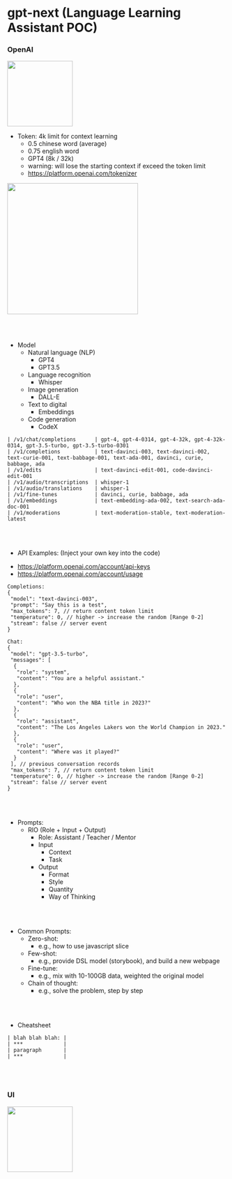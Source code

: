 # gpt-next (Language Learning Assistant POC)

### OpenAI
<img src="https://github.com/jrhe123/gpt-next/assets/17329299/a95955d3-81b5-42d5-9d70-64d21f81bcbc"  width="150"><br />

* Token: 4k limit for context learning
  * 0.5 chinese word (average)
  * 0.75 english word
  * GPT4 (8k / 32k)
  * warning: will lose the starting context if exceed the token limit
  * https://platform.openai.com/tokenizer
  
<img src="https://github.com/jrhe123/gpt-next/assets/17329299/0b863b79-e2dc-46b3-a698-0fe7d7e5f766" width="300"><br />



<br /><br />
* Model
  * Natural language (NLP)
    * GPT4
    * GPT3.5
  * Language recognition
    * Whisper
  * Image generation
    * DALL-E
  * Text to digital
    * Embeddings
  * Code generation
    * CodeX
```
| /v1/chat/completions      | gpt-4, gpt-4-0314, gpt-4-32k, gpt-4-32k-0314, gpt-3.5-turbo, gpt-3.5-turbo-0301
| /v1/completions           | text-davinci-003, text-davinci-002, text-curie-001, text-babbage-001, text-ada-001, davinci, curie, babbage, ada
| /v1/edits                 | text-davinci-edit-001, code-davinci-edit-001
| /v1/audio/transcriptions  | whisper-1
| /v1/audio/translations    | whisper-1
| /v1/fine-tunes            | davinci, curie, babbage, ada
| /v1/embeddings            | text-embedding-ada-002, text-search-ada-doc-001
| /v1/moderations           | text-moderation-stable, text-moderation-latest
```



<br /><br />
* API Examples: (Inject your own key into the code)
- https://platform.openai.com/account/api-keys
- https://platform.openai.com/account/usage

```
Completions:
{
 "model": "text-davinci-003",
 "prompt": "Say this is a test",
 "max_tokens": 7, // return content token limit
 "temperature": 0, // higher -> increase the random [Range 0-2]
 "stream": false // server event
}
```

```
Chat:
{
 "model": "gpt-3.5-turbo",
 "messages": [
  {
   "role": "system",
   "content": "You are a helpful assistant."
  },
  {
   "role": "user",
   "content": "Who won the NBA title in 2023?"
  },
  {
   "role": "assistant",
   "content": "The Los Angeles Lakers won the World Champion in 2023."
  },
  {
   "role": "user",
   "content": "Where was it played?"
  }
 ], // previous conversation records
 "max_tokens": 7, // return content token limit
 "temperature": 0, // higher -> increase the random [Range 0-2]
 "stream": false // server event
}
```



<br /><br />
* Prompts:
  * RIO (Role + Input + Output)
    * Role: Assistant / Teacher / Mentor
    * Input
      * Context
      * Task
    * Output
      * Format
      * Style
      * Quantity
      * Way of Thinking



<br /><br />
* Common Prompts:
  * Zero-shot:
    * e.g., how to use javascript slice 
  * Few-shot:
    * e.g., provide DSL model (storybook), and build a new webpage 
  * Fine-tune:
    * e.g., mix with 10-100GB data, weighted the original model 
  * Chain of thought:
    * e.g., solve the problem, step by step



<br /><br />
* Cheatsheet
```
| blah blah blah: |
| ***             |
| paragraph       |
| ***             |
```



<br /><br />
### UI
<img src="https://github.com/jrhe123/gpt-next/assets/17329299/5f931286-e6bd-4778-b403-87b62c54e1da"  width="150"><br />


<br /><br />
